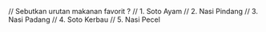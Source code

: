 // Sebutkan urutan makanan favorit ?
// 1. Soto Ayam
// 2. Nasi Pindang
// 3. Nasi Padang
// 4. Soto Kerbau
// 5. Nasi Pecel
